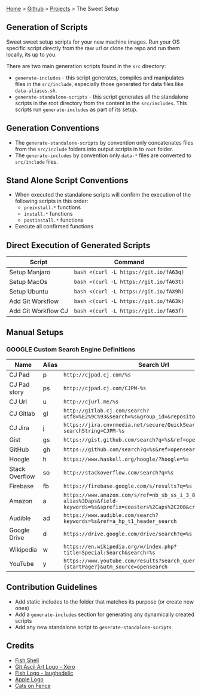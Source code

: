 [Home](https://jeffwindsor.carrd.co/) > [Github](https://jeffwindsor.github.io/) > [Projects](https://jeffwindsor.github.io/projects) > The Sweet Setup

## Generation of Scripts

Sweet sweet setup scripts for your new machine images.  Run your OS specific script directly from the raw url or clone the repo and run them locally, its up to you.

There are two main generation scripts found in the `src` directory:

* `generate-includes` - this script generates, compiles and manipulates files in the `src/include`, especially those generated for data files like `data-aliases.sh`.
* `generate-standalone-scripts` - this script generates all the standalone scripts in the root directory from the content in the `src/includes`.  This scripts run `generate-includes` as part of its setup.

## Generation Conventions

* The `generate-standalone-scripts` by convention only concatenates files from the `src/include` folders into output scripts in to `root` folder.
* The `generate-includes` by convention only `data-*` files are converted to `src/include` files.

## Stand Alone Script Conventions

* When executed the standalone scripts will confirm the execution of the following scripts in this order:
  * `preinstall.*` functions
  * `install.*` functions
  * `postinstall.*` functions
* Execute all confirmed functions

## Direct Execution of Generated Scripts

|Script|Command|
|---|---|
|Setup Manjaro|`bash <(curl -L https://git.io/fA63q)`|
|Setup MacOs|`bash <(curl -L https://git.io/fA63t)`|
|Setup Ubuntu|`bash <(curl -L https://git.io/fAX9h)`|
|Add Git Workflow|`bash <(curl -L https://git.io/fA63k)`|
|Add Git Workflow CJ|`bash <(curl -L https://git.io/fA63f)`|

## Manual Setups

### GOOGLE Custom Search Engine Definitions

|Name|Alias|Search Url|
|---|---|---|
CJ Pad | p | `http://cjpad.cj.com/%s`
CJ Pad story | ps | `http://cjpad.cj.com/CJPM-%s`
CJ Url | u | `http://cjurl.me/%s`
CJ Gitlab | gl | `http://gitlab.cj.com/search?utf8=%E2%9C%93&search=%s&group_id=&repository_ref=`
CJ Jira | j | `https://jira.cnvrmedia.net/secure/QuickSearch.jspa?searchString=CJPM-%s`
Gist | gs | `https://gist.github.com/search?q=%s&ref=opensearch`
GitHub | gh | `https://github.com/search?q=%s&ref=opensearch`
Hoogle | h | `https://www.haskell.org/hoogle/?hoogle=%s`
Stack Overflow | so | `http://stackoverflow.com/search?q=%s`
Firebase | fb | `https://firebase.google.com/s/results?q=%s`
Amazon | a | `https://www.amazon.com/s/ref=nb_sb_ss_i_3_8?url=search-alias%3Daps&field-keywords=%s&sprefix=coasters%2Caps%2C208&crid=2MKNA1PJAMBYR`
Audible | ad | `https://www.audible.com/search?keywords=%s&ref=a_hp_t1_header_search`
Google Drive | d | `https://drive.google.com/drive/search?q=%s`
Wikipedia | w | `https://en.wikipedia.org/w/index.php?title=Special:Search&search=%s`
YouTube | y | `https://www.youtube.com/results?search_query=%s&page={startPage?}&utm_source=opensearch`

## Contribution Guidelines

* Add static includes to the folder that matches its purpose (or create new ones)
* Add a `generate-includes` section for generating any dynamically created scripts
* Add any new standalone script to `generate-standalone-scripts`

## Credits

* [Fish Shell](https://fishshell.com/docs/current/index.html)
* [Git Ascii Art Logo - Xero](https://gist.github.com/xero/3625973)
* [Fish Logo - laughedelic](https://github.com/laughedelic/fish_logo)
* [Apple Logo](https://www.asciiart.eu/computers/apple)
* [Cats on Fence](https://user.xmission.com/~emailbox/ascii_cats.htm)
